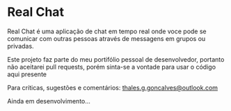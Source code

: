 # Real Chat

Real Chat é uma aplicação de chat em tempo real onde voce pode se comunicar com outras pessoas através de messagens em grupos ou privadas.

Este projeto faz parte do meu portifólio pessoal de desenvolvedor, portanto não aceitarei pull requests, porém sinta-se a vontade para usar o código aqui presente

Para críticas, sugestões e comentários: thales.g.goncalves@outlook.com

Ainda em desenvolvimento...
